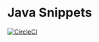 # Java Snippets

[![CircleCI](https://circleci.com/gh/alchemy-studio/java-snippets.svg?style=svg)](https://circleci.com/gh/alchemy-studio/java-snippets)